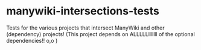 # manywiki-intersections-tests
Tests for the various projects that intersect ManyWiki and other (dependency) projects!  (This project depends on ALLLLLlllllll of the optional dependencies!! o,o )
